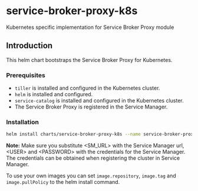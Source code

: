 # service-broker-proxy-k8s

Kubernetes specific implementation for Service Broker Proxy module

## Introduction

This helm chart bootstraps the Service Broker Proxy for Kubernetes.

### Prerequisites

* `tiller` is installed and configured in the Kubernetes cluster.
* `helm` is installed and configured.
* `service-catalog` is installed and configured in the Kubernetes cluster.
* The Service Broker Proxy is registered in the Service Manager.

### Installation

```bash
helm install charts/service-broker-proxy-k8s --name service-broker-proxy --namespace service-broker-proxy --set config.sm.url=<SM_URL> --set sm.user=<USER> --set sm.password=<PASSWORD>
```

**Note:** Make sure you substitute &lt;SM_URL&gt; with the Service Manager url, &lt;USER&gt; and &lt;PASSWORD&gt; with the credentials for the Service Manager. The credentials can be obtained when registering the cluster in Service Manager.

To use your own images you can set `image.repository`, `image.tag` and `image.pullPolicy` to the helm install command.

